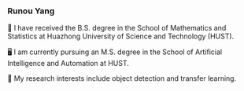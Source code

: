 ### Runou Yang

🧮 I have received the B.S. degree in the School of Mathematics and Statistics at Huazhong University of Science and Technology (HUST).

🖥 I am currently pursuing an M.S. degree in the School of Artificial Intelligence and Automation at HUST.

🔭 My research interests include object detection and transfer learning.


<!--
**RicardooYoung/RicardooYoung** is a ✨ _special_ ✨ repository because its `README.md` (this file) appears on your GitHub profile.

Here are some ideas to get you started:

- 🔭 I’m currently working on ...
- 🌱 I’m currently learning ...
- 👯 I’m looking to collaborate on ...
- 🤔 I’m looking for help with ...
- 💬 Ask me about ...
- 📫 How to reach me: ...
- 😄 Pronouns: ...
- ⚡ Fun fact: ...
-->
